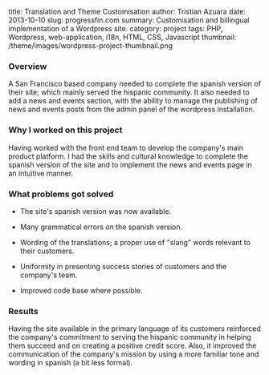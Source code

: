 title: Translation and Theme Customisation
author: Tristian Azuara
date: 2013-10-10
slug: progressfin.com
summary: Customisation and billingual implementation of a Wordpress site.
category: project
tags: PHP, Wordpress, web-application, i18n, HTML, CSS, Javascript
thumbnail: /theme/images/wordpress-project-thumbnail.png

### Overview

A San Francisco based company needed to complete the spanish version of their site; which 
mainly served the hispanic community. It also needed to add a news and events section, 
with the ability to manage the publishing of news and events posts from the admin panel of the wordpress installation.

### Why I worked on this project

Having worked with the front end team to develop the company's main product platform. I had the skills 
and cultural knowledge to complete the spanish version of the site and to implement the news and events page in
an intuitive manner.

### What problems got solved

 * The site's spanish version was now available.

 * Many grammatical errors on the spanish version.

 * Wording of the translations; a proper use of "slang" words relevant to their customers.

 * Uniformity in presenting success stories of customers and the company's team.

 * Improved code base where possible.

### Results

Having the site available in the primary language of its customers reinforced the company's commitment 
to serving the hispanic community in helping them succeed and on creating a positive credit score. Also, it improved
the communication of the company's mission by using a more familiar tone and wording in spanish (a bit less formal).
